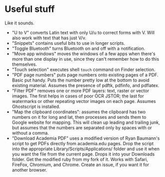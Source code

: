 # Useful stuff

Like it sounds.

- "U to V" converts Latin text with only U/u to correct forms with V. Will also work with text that has just V/v.
- "Snippets" contains useful bits to use in longer scripts.
- "Toggle Bluetooth" turns Bluetooth on and off with a notification.
- "Move app windows" moves the windows of a few apps when there's more than one display in use, since they can't remember how to do this themselves.
- "Touch selection" executes shell `touch` command on Finder selection.
- "PDF page numbers" puts page numbers onto existing pages of a PDF. Basic put handy. Puts the number pretty low at the bottom to avoid existing material. Assumes the presence of pdftk, pdfinfo, and pdflatex.
- "Filter PDF" removes one or more PDF layers: text, raster or vector images. The first helps in cases of poor OCR <cough>JSTOR<cough>; the last for watermarks or other repeating vector images on each page. Assumes Ghostscript is installed.
- "Map the clipboard coordinates": assumes the clipboard has two numbers on it for long and lat, then processes and sends them to Google website for mapping. This will clean up leading and trailing junk, but assumes that the numbers are separated only by spaces with or without a comma.
- "Download Academia PDF" uses a modified version of Ryan Baumann's script to get PDFs directly from academia.edu pages. Drop the script into the appropriate Library/Scripts/Applications/ folder and use it when you want the file from the current page. Drops it into your Downloads folder. Get the modified ruby from my fork of it. Works with Safari, FireFox, Chromium, and Chrome. Create an issue, if you want it for another browser.
